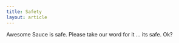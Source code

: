 ```yaml
---
title: Safety
layout: article
---
```


Awesome Sauce is safe. Please take our word for it ... its safe. Ok?